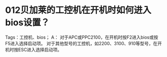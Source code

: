 # 012贝加莱的工控机在开机时如何进入bios设置？
Tags：工控机、bios；
A：
对于APC或PPC2100，在开机时按F2进入bios或按F5进入选择启动项。
对于其他型号的工控机，如2200、3100、910等型号，在开机时按ESC进入选择启动项。
